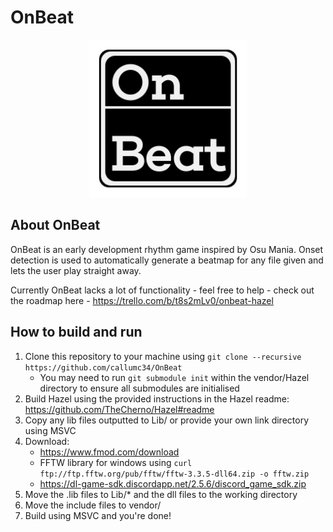# OnBeat

<p align="center">
<img src="logo/logo.png" width=50%>
</p>

## About OnBeat
OnBeat is an early development rhythm game inspired by Osu Mania.
Onset detection is used to automatically generate a beatmap for any file given and lets the user play straight away.

Currently OnBeat lacks a lot of functionality - feel free to help - check out the roadmap here - https://trello.com/b/t8s2mLv0/onbeat-hazel

## How to build and run
1. Clone this repository to your machine using `git clone --recursive https://github.com/callumc34/OnBeat`
   - You may need to run `git submodule init` within the vendor/Hazel directory to ensure all submodules are initialised
2. Build Hazel using the provided instructions in the Hazel readme: https://github.com/TheCherno/Hazel#readme
3. Copy any lib files outputted to Lib/ or provide your own link directory using MSVC
4. Download:
   - https://www.fmod.com/download
   - FFTW library for windows using `curl ftp://ftp.fftw.org/pub/fftw/fftw-3.3.5-dll64.zip -o fftw.zip`
   - https://dl-game-sdk.discordapp.net/2.5.6/discord_game_sdk.zip
5. Move the .lib files to Lib/* and the dll files to the working directory
6. Move the include files to vendor/ 
7. Build using MSVC and you're done!

